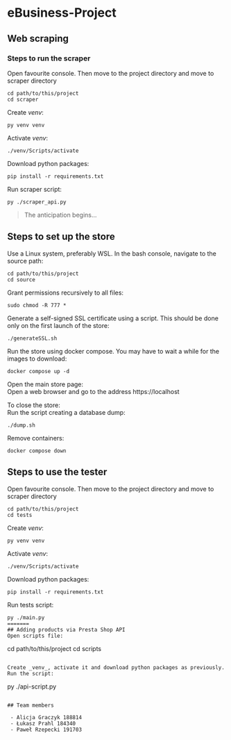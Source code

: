 # eBusiness-Project

## Web scraping
### Steps to run the scraper
Open favourite console. Then move to the project directory and move to scraper directory
```
cd path/to/this/project
cd scraper
```
Create _venv_:
```
py venv venv
```
Activate _venv_:
```
./venv/Scripts/activate
```
Download python packages:
```
pip install -r requirements.txt
```
Run scraper script:
```
py ./scraper_api.py
```
> The anticipation begins...

## Steps to set up the store
Use a Linux system, preferably WSL. In the bash console, navigate to the source path:
```
cd path/to/this/project
cd source
```
Grant permissions recursively to all files:
```
sudo chmod -R 777 *
```
Generate a self-signed SSL certificate using a script. This should be done only on the first launch of the store:
```
./generateSSL.sh
```
Run the store using docker compose. You may have to wait a while for the images to download:
```
docker compose up -d
```
Open the main store page:  
Open a web browser and go to the address https://localhost

To close the store:  
Run the script creating a database dump:
```
./dump.sh
```
Remove containers:
```
docker compose down
```

## Steps to use the tester
Open favourite console. Then move to the project directory and move to scraper directory
```
cd path/to/this/project
cd tests
```
Create _venv_:
```
py venv venv
```
Activate _venv_:
```
./venv/Scripts/activate
```
Download python packages:
```
pip install -r requirements.txt
```
Run tests script:
```
py ./main.py
=======
## Adding products via Presta Shop API
Open scripts file:
```
cd path/to/this/project
cd scripts
```

Create _venv_, activate it and download python packages as previously.
Run the script:
```
py ./api-script.py
```

## Team members 

 - Alicja Graczyk 188814
 - Łukasz Prahl 184340
 - Paweł Rzepecki 191703
